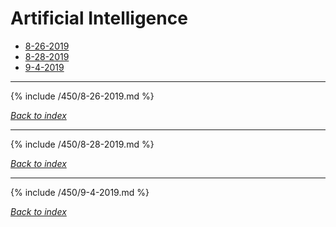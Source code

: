 # Artificial Intelligence
* [8-26-2019](#8-26-2019)
* [8-28-2019](#8-28-2019)
* [9-4-2019](#9-4-2019)

***

{% include /450/8-26-2019.md %}

*[Back to index](#Artificial-Intelligence)*

***

{% include /450/8-28-2019.md %}

*[Back to index](#Artificial-Intelligence)*

***

{% include /450/9-4-2019.md %}

*[Back to index](#Artificial-Intelligence)*